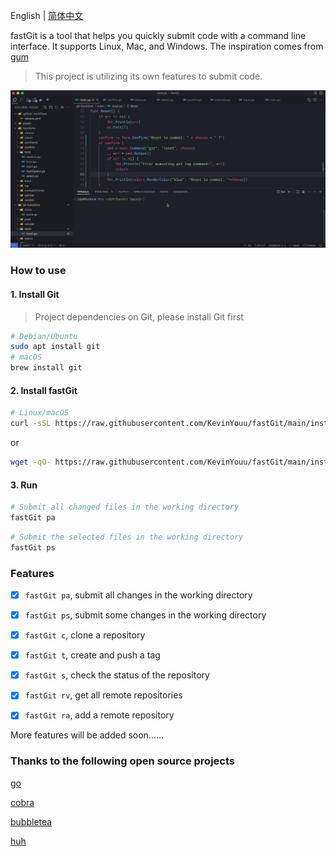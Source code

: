 English | [简体中文](README-CN.md)

fastGit is a tool that helps you quickly submit code with a command line interface. It supports Linux, Mac, and Windows. The inspiration comes from [gum](https://github.com/charmbracelet/gum)

> This project is utilizing its own features to submit code.

![](assets/fast-git.gif)

### How to use

#### 1. Install Git

> Project dependencies on Git, please install Git first

```bash
# Debian/Ubuntu
sudo apt install git
# macOS
brew install git
```

#### 2. Install fastGit

```bash
# Linux/macOS
curl -sSL https://raw.githubusercontent.com/KevinYouu/fastGit/main/install.sh | bash
```

or

```bash
wget -qO- https://raw.githubusercontent.com/KevinYouu/fastGit/main/install.sh | bash
```

#### 3. Run

```bash
# Submit all changed files in the working directory
fastGit pa
```

```bash
# Submit the selected files in the working directory
fastGit ps
```

### Features

- [x] `fastGit pa`, submit all changes in the working directory

- [x] `fastGit ps`, submit some changes in the working directory

- [x] `fastGit c`, clone a repository

- [x] `fastGit t`, create and push a tag

- [x] `fastGit s`, check the status of the repository

- [x] `fastGit rv`, get all remote repositories

- [x] `fastGit ra`, add a remote repository

More features will be added soon......

### Thanks to the following open source projects

[go](https://github.com/golang/go)

[cobra](https://github.com/spf13/cobra)

[bubbletea](https://github.com/charmbracelet/bubbletea)

[huh](https://github.com/charmbracelet/huh)
